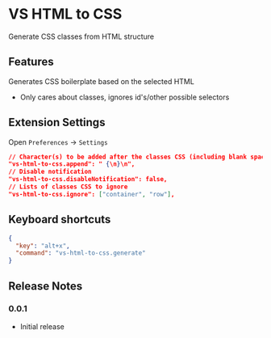 # VS HTML to CSS

Generate CSS classes from HTML structure

## Features

Generates CSS boilerplate based on the selected HTML

- Only cares about classes, ignores id's/other possible selectors

## Extension Settings

Open `Preferences` -> `Settings`

```json
// Character(s) to be added after the classes CSS (including blank spaces)
"vs-html-to-css.append": " {\n}\n",
// Disable notification
"vs-html-to-css.disableNotification": false,
// Lists of classes CSS to ignore
"vs-html-to-css.ignore": ["container", "row"],
```

## Keyboard shortcuts

```json
{
  "key": "alt+x",
  "command": "vs-html-to-css.generate"
}
```

## Release Notes

### 0.0.1

- Initial release